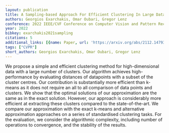 ```yaml
---
layout: publication
title: A Sampling-based Approach For Efficient Clustering In Large Datasets
authors: Georgios Exarchakis, Omar Oubari, Gregor Lenz
conference: 2022 IEEE/CVF Conference on Computer Vision and Pattern Recognition (CVPR)
year: 2022
bibkey: exarchakis2021sampling
citations: 5
additional_links: [{name: Paper, url: 'https://arxiv.org/abs/2112.14793'}]
tags: ["CVPR"]
short_authors: Georgios Exarchakis, Omar Oubari, Gregor Lenz
---
```

We propose a simple and efficient clustering method for high-dimensional data
with a large number of clusters. Our algorithm achieves high-performance by
evaluating distances of datapoints with a subset of the cluster centres. Our
contribution is substantially more efficient than k-means as it does not
require an all to all comparison of data points and clusters. We show that the
optimal solutions of our approximation are the same as in the exact solution.
However, our approach is considerably more efficient at extracting these
clusters compared to the state-of-the-art. We compare our approximation with
the exact k-means and alternative approximation approaches on a series of
standardised clustering tasks. For the evaluation, we consider the algorithmic
complexity, including number of operations to convergence, and the stability of
the results.
